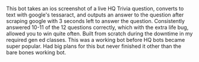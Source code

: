 This bot takes an ios screenshot of a live HQ Trivia question, converts to text with google's tessaract, and outputs an answer to the question after scraping 
google with 3 seconds left to answer the question. Consistently answered 10-11 of the 12 questions correctly, which with the extra life bug, allowed you to win 
quite often. Built from scratch during the downtime in my required gen ed classes. This was a working bot before HQ bots became super popular. Had big plans for 
this but never finished it other than the bare bones working bot.
